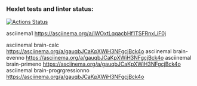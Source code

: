 ### Hexlet tests and linter status:
[![Actions Status](https://github.com/maryia-galetskaya/python-project-lvl1/workflows/hexlet-check/badge.svg)](https://github.com/maryia-galetskaya/python-project-lvl1/actions)

asciinema1 https://asciinema.org/a/lWOxtLqqacbHf1TSFRnxLiF0j

asciinemal brain-calc https://asciinema.org/a/gauqbJCaKpXWiH3NFgcjBck4o
asciinemal brain-evenno https://asciinema.org/a/gauqbJCaKpXWiH3NFgcjBck4o
asciinemal brain-primeno https://asciinema.org/a/gauqbJCaKpXWiH3NFgcjBck4o 
asciinemal brain-progrgressionno https://asciinema.org/a/gauqbJCaKpXWiH3NFgcjBck4o